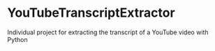 # YouTubeTranscriptExtractor
Individual project for extracting the transcript of a YouTube video with Python

